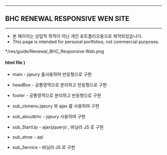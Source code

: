 

------------------------------------------
## BHC RENEWAL RESPONSIVE WEN SITE
------------------------------------------

- 본 페이지는 상업적 목적이 아닌 개인 포트폴리오용으로 제작되었습니다.
- This page is intended for personal portfolios, not commercial purposes.


*/res/guide/Renewal_BHC_Responsive Web.png


#### html file )

+ main - jqeury 를사용하여 반응형으로 구현
+ headBox - 공통영역으로 분리하고 반응형으로 구현
+ footer - 공통영역으로 분리하고 반응형으로 구현

+ sub_ckmenu jqeury 와 ajax 를 사용하여 구현

+ sub_aboutbhc - jqeury 사용하여 구현

+ sub_StartUp - ajax(jquery) , 바닐라 JS 로 구현

+ sub_stroe - api 

+ sub_Service - 바닐라 JS 로 구현
